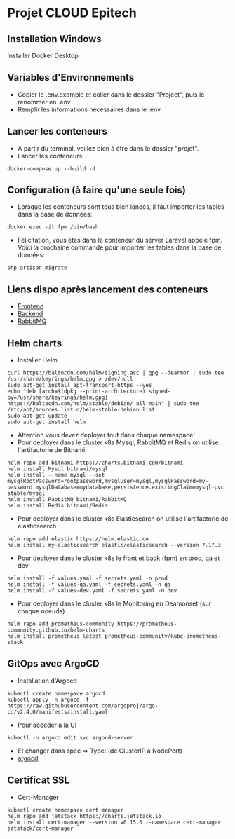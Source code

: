 # Projet CLOUD Epitech

## Installation Windows
Installer Docker Desktop

## Variables d'Environnements
* Copier le .env.example et coller dans le dossier "Project", puis le renommer en .env
* Remplir les informations nécessaires dans le .env

## Lancer les conteneurs
* A partir du terminal, veillez bien à être dans le dossier "projet".
* Lancer les conteneurs:
```
docker-compose up --build -d
```

## Configuration (à faire qu'une seule fois)
* Lorsque les conteneurs sont tous bien lancés, il faut importer les tables dans la base de données:
```
docker exec -it fpm /bin/bash
```
* Félicitation, vous êtes dans le conteneur du server Laravel appelé fpm. Voici la prochaine commande pour importer les tables dans la base de données:
```
php artisan migrate
```

## Liens dispo après lancement des conteneurs
* [Frontend](http://localhost/)
* [Backend](http://localhost:8000/)
* [RabbitMQ](http://localhost:15672)

## Helm charts
* Installer Helm
```
curl https://baltocdn.com/helm/signing.asc | gpg --dearmor | sudo tee /usr/share/keyrings/helm.gpg > /dev/null
sudo apt-get install apt-transport-https --yes
echo "deb [arch=$(dpkg --print-architecture) signed-by=/usr/share/keyrings/helm.gpg] https://baltocdn.com/helm/stable/debian/ all main" | sudo tee /etc/apt/sources.list.d/helm-stable-debian.list
sudo apt-get update
sudo apt-get install helm
```
* Attention vous devez deployer tout dans chaque namespace!
* Pour deployer dans le cluster k8s Mysql, RabbitMQ et Redis on utilise l'artifactorie de Bitnami
```
helm repo add bitnami https://charts.bitnami.com/bitnami
helm install Mysql bitnami/mysql
helm install --name mysql --set mysqlRootPassword=rootpassword,mysqlUser=mysql,mysqlPassword=my-password,mysqlDatabase=mydatabase,persistence.existingClaim=mysql-pvc stable/mysql
helm install RabbitMQ bitnami/RabbitMQ
helm install Redis bitnami/Redis
```
* Pour deployer dans le cluster k8s Elasticsearch on utilise l'artifactorie de elasticsearch
```
helm repo add elastic https://helm.elastic.co
helm install my-elasticsearch elastic/elasticsearch --version 7.17.3
```
* Pour deployer dans le cluster k8s le front et back (fpm) en prod, qa et dev
```
helm install -f values.yaml -f secrets.yaml -n prod
helm install -f values-qa.yaml -f secrets.yaml -n qa
helm install -f values-dev.yaml -f secrets.yaml -n dev
```
* Pour deployer dans le cluster k8s le Monitoring en Deamonset (sur chaque noeuds)
```
helm repo add prometheus-community https://prometheus-community.github.io/helm-charts
helm install prometheus_latest prometheus-community/kube-prometheus-stack
```

## GitOps avec ArgoCD
* Installation d'Argocd
```
kubectl create namespace argocd
kubectl apply -n argocd -f https://raw.githubusercontent.com/argoproj/argo-cd/v2.4.0/manifests/install.yaml
```
* Pour acceder a la UI
```
kubectl -n argocd edit svc argocd-server
```
* Et changer dans spec => Type: (de ClusterIP a NodePort)
* [argocd](http://ip-node:31786)

## Certificat SSL
* Cert-Manager
```
kubectl create namespace cert-manager
helm repo add jetstack https://charts.jetstack.io
helm install cert-manager --version v0.15.0 --namespace cert-manager jetstack/cert-manager
```




